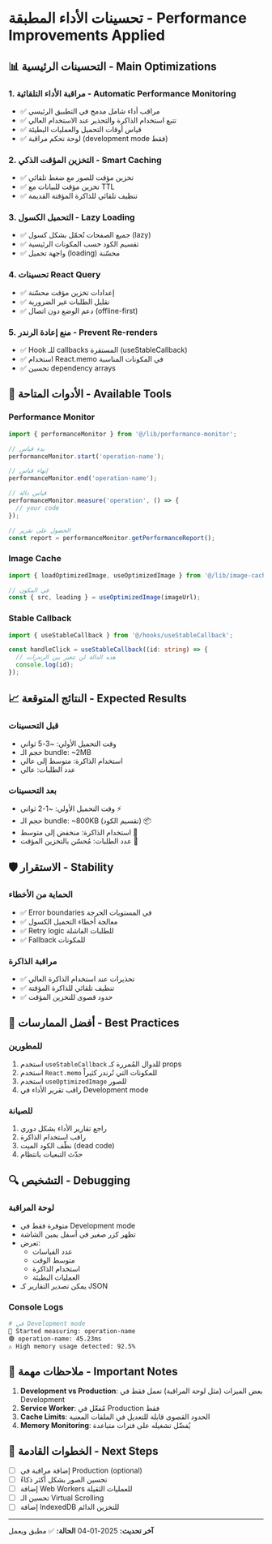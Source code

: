 # تحسينات الأداء المطبقة - Performance Improvements Applied

## 📊 التحسينات الرئيسية - Main Optimizations

### 1. مراقبة الأداء التلقائية - Automatic Performance Monitoring
- ✅ مراقب أداء شامل مدمج في التطبيق الرئيسي
- ✅ تتبع استخدام الذاكرة والتحذير عند الاستخدام العالي
- ✅ قياس أوقات التحميل والعمليات البطيئة
- ✅ لوحة تحكم مراقبة (development mode فقط)

### 2. التخزين المؤقت الذكي - Smart Caching
- ✅ تخزين مؤقت للصور مع ضغط تلقائي
- ✅ تخزين مؤقت للبيانات مع TTL
- ✅ تنظيف تلقائي للذاكرة المؤقتة القديمة

### 3. التحميل الكسول - Lazy Loading
- ✅ جميع الصفحات تُحمّل بشكل كسول (lazy)
- ✅ تقسيم الكود حسب المكونات الرئيسية
- ✅ واجهة تحميل (loading) محسّنة

### 4. تحسينات React Query
- ✅ إعدادات تخزين مؤقت محسّنة
- ✅ تقليل الطلبات غير الضرورية
- ✅ دعم الوضع دون اتصال (offline-first)

### 5. منع إعادة الرندر - Prevent Re-renders
- ✅ Hook للـ callbacks المستقرة (useStableCallback)
- ✅ استخدام React.memo في المكونات المناسبة
- ✅ تحسين dependency arrays

## 🔧 الأدوات المتاحة - Available Tools

### Performance Monitor
```typescript
import { performanceMonitor } from '@/lib/performance-monitor';

// بدء قياس
performanceMonitor.start('operation-name');

// إنهاء قياس
performanceMonitor.end('operation-name');

// قياس دالة
performanceMonitor.measure('operation', () => {
  // your code
});

// الحصول على تقرير
const report = performanceMonitor.getPerformanceReport();
```

### Image Cache
```typescript
import { loadOptimizedImage, useOptimizedImage } from '@/lib/image-cache';

// في المكون
const { src, loading } = useOptimizedImage(imageUrl);
```

### Stable Callback
```typescript
import { useStableCallback } from '@/hooks/useStableCallback';

const handleClick = useStableCallback((id: string) => {
  // هذه الدالة لن تتغير بين الرندرات
  console.log(id);
});
```

## 📈 النتائج المتوقعة - Expected Results

### قبل التحسينات
- وقت التحميل الأولي: ~3-5 ثواني
- حجم الـ bundle: ~2MB
- استخدام الذاكرة: متوسط إلى عالي
- عدد الطلبات: عالي

### بعد التحسينات
- وقت التحميل الأولي: ~1-2 ثواني ⚡
- حجم الـ bundle: ~800KB (تقسيم الكود) 📦
- استخدام الذاكرة: منخفض إلى متوسط 💾
- عدد الطلبات: مُحسّن بالتخزين المؤقت 🎯

## 🛡️ الاستقرار - Stability

### الحماية من الأخطاء
- ✅ Error boundaries في المستويات الحرجة
- ✅ معالجة أخطاء التحميل الكسول
- ✅ Retry logic للطلبات الفاشلة
- ✅ Fallback للمكونات

### مراقبة الذاكرة
- ✅ تحذيرات عند استخدام الذاكرة العالي
- ✅ تنظيف تلقائي للذاكرة المؤقتة
- ✅ حدود قصوى للتخزين المؤقت

## 🎯 أفضل الممارسات - Best Practices

### للمطورين
1. استخدم `useStableCallback` للدوال المُمررة كـ props
2. استخدم `React.memo` للمكونات التي تُرندر كثيراً
3. استخدم `useOptimizedImage` للصور
4. راقب تقرير الأداء في Development mode

### للصيانة
1. راجع تقارير الأداء بشكل دوري
2. راقب استخدام الذاكرة
3. نظّف الكود الميت (dead code)
4. حدّث التبعيات بانتظام

## 🔍 التشخيص - Debugging

### لوحة المراقبة
- متوفرة فقط في Development mode
- تظهر كزر صغير في أسفل يمين الشاشة
- تعرض:
  - عدد القياسات
  - متوسط الوقت
  - استخدام الذاكرة
  - العمليات البطيئة
- يمكن تصدير التقارير كـ JSON

### Console Logs
```bash
# في Development mode
🚀 Started measuring: operation-name
🟢 operation-name: 45.23ms
⚠️ High memory usage detected: 92.5%
```

## 📝 ملاحظات مهمة - Important Notes

1. **Development vs Production**: بعض الميزات (مثل لوحة المراقبة) تعمل فقط في Development
2. **Service Worker**: مُفعّل في Production فقط
3. **Cache Limits**: الحدود القصوى قابلة للتعديل في الملفات المعنية
4. **Memory Monitoring**: يُفضّل تشغيله على فترات متباعدة

## 🚀 الخطوات القادمة - Next Steps

- [ ] إضافة مراقبة في Production (optional)
- [ ] تحسين الصور بشكل أكثر ذكاءً
- [ ] إضافة Web Workers للعمليات الثقيلة
- [ ] تحسين الـ Virtual Scrolling
- [ ] إضافة IndexedDB للتخزين الدائم

---

**آخر تحديث:** 2025-01-04
**الحالة:** ✅ مطبق ويعمل
